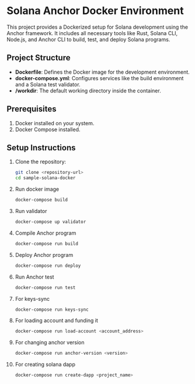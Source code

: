 # Solana Anchor Docker Environment

This project provides a Dockerized setup for Solana development using the Anchor framework. It includes all necessary tools like Rust, Solana CLI, Node.js, and Anchor CLI to build, test, and deploy Solana programs.

## Project Structure

- **Dockerfile**: Defines the Docker image for the development environment.
- **docker-compose.yml**: Configures services like the build environment and a Solana test validator.
- **/workdir**: The default working directory inside the container.

## Prerequisites

1. Docker installed on your system.
2. Docker Compose installed.

## Setup Instructions

1. Clone the repository:
   ```bash
   git clone <repository-url>
   cd sample-solana-docker

2. Run docker image
    ```bash
    docker-compose build

3. Run validator
    ```bash
    docker-compose up validator

4. Compile Anchor program
    ```bash
    docker-compose run build

5. Deploy Anchor program
    ```bash
    docker-compose run deploy

6. Run Anchor test
    ```bash
    docker-compose run test

7. For keys-sync 
    ```bash
    docker-compose run keys-sync


8. For loading account and funding it
    ```bash
    docker-compose run load-account <account_address>


9. For changing anchor version
    ```bash
    docker-compose run anchor-version <version>


10. For creating solana dapp
    ```bash
    docker-compose run create-dapp <project_name>
